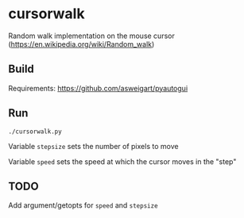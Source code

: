 # cursorwalk
Random walk implementation on the mouse cursor (https://en.wikipedia.org/wiki/Random_walk)

## Build

Requirements: https://github.com/asweigart/pyautogui

## Run

``./cursorwalk.py``

Variable `stepsize` sets the number of pixels to move 

Variable `speed` sets the speed at which the cursor moves in the "step"

## TODO
Add argument/getopts for `speed` and `stepsize`
